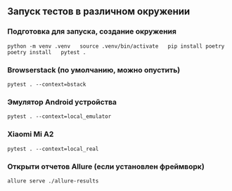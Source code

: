 ## Запуск тестов в различном окружении

### Подготовка для запуска, создание окружения
`python -m venv .venv  
source .venv/bin/activate  
pip install poetry  
poetry install  
pytest .`

### Browserstack (по умолчанию, можно опустить)
`pytest . --context=bstack`

### Эмулятор Android устройства
`pytest . --context=local_emulator`

### Xiaomi Mi A2
`pytest . --context=local_real`

### Открыти отчетов Allure (если установлен фреймворк)
`allure serve ./allure-results`